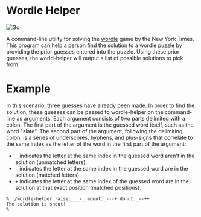 # Wordle Helper

[![Go](https://github.com/toddgaunt/wordle-helper/actions/workflows/go.yml/badge.svg)](https://github.com/toddgaunt/wordle-helper/actions/workflows/go.yml)

A command-line utility for solving the [wordle](https://www.nytimes.com/games/wordle/index.html) game by the New York Times.
This program can help a person find the solution to a wordle puzzle by providing the prior guesses entered into the puzzle.
Using these prior guesses, the world-helper will output a list of possible solutions to pick from.

# Example
In this scenario, three guesses have already been made.
In order to find the solution,
these guesses can be passed to wordle-helper on the command-line as arguments.
Each argument consists of two parts delimited with a colon.
The first part of the argument is the guessed word itself, such as the word "slate".
The second part of the argument, following the delimiting colon, is a series of underscores, hyphens, and plus-signs that correlate to the same index as the letter of the word in the first part of the argument:
- `_` indicates the letter at the same index in the guessed word aren't in the solution (unmatched letters).
- `-` indicates the letter at the same index in the guessed word are in the solution (matched letters).
- `+` indicates the letter at the same index of the guessed word are in the solution at that exact position (matched positions).
```
% ./wordle-helper raise:___-_ mount:_---+ donut:_--++
The solution is snout!
%
```

